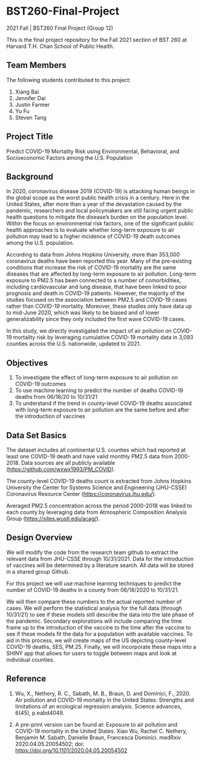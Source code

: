 # BST260-Final-Project

2021 Fall | BST260 Final Project (Group 12)

This is the final project repository for the Fall 2021 section of BST 260 at Harvard T.H. Chan School of Public Health. 

## Team Members 
The following students contributed to this project: 

1. Xiang Bai 
2. Jennifer Dai 
3. Justin Farmer
4. Yu Fu
5. Steven Tang 

## Project Title
Predict COVID-19 Mortality Risk using Environmental, Behavioral, and Socioeconomic Factors among the U.S. Population

## Background
In 2020, coronavirus disease 2019 (COVID-19) is attacking human beings in the global scope as the worst public health crisis in a century. Here in the United States, after more than a year of the devastation caused by the pandemic, researchers and local policymakers are still facing urgent public health questions to mitigate the disease’s burden on the population level. Within the focus on environmental risk factors, one of the significant public health approaches is to evaluate whether long-term exposure to air pollution may lead to a higher incidence of COVID-19 death outcomes among the U.S. population.

According to data from Johns Hopkins University, more than 353,000 coronavirus deaths have been reported this year. Many of the pre-existing conditions that increase the risk of COVID-19 mortality are the same diseases that are affected by long-term exposure to air pollution. Long-term exposure to PM2.5 has been connected to a number of comorbidities, including cardiovascular and lung disease, that have been linked to poor prognosis and death in COVID-19 patients. However, the majority of the studies focused on the association between PM2.5 and COVID-19 cases rather than COVID-19 mortality. Moreover, these studies only have data up to mid-June 2020, which was likely to be biased and of lower generalizability since they only included the first wave COVID-19 cases.

In this study, we directly investigated the impact of air pollution on COVID-19 mortality risk by leveraging cumulative COVID-19 mortality data in 3,093 counties across the U.S. nationwide, updated to 2021. 

## Objectives
1. To investigate the effect of long-term exposure to air pollution on COVID-19 outcomes
2. To use machine learning to predict the number of deaths COVID-19 deaths from 06/18/20 to 10/31/21
3. To understand if the trend in county-level COVID-19 deaths associated with long-term exposure to air pollution are the same before and after the introduction of vaccines

## Data Set Basics 
The dataset includes all continental U.S. counties which had reported at least one COVID-19 death and have valid monthly PM2.5 data from 2000-2018. Data sources are all publicly available (https://github.com/wxwx1993/PM_COVID). 

The county-level COVID-19 deaths count is extracted from Johns Hopkins University the Center for Systems Science and Engineering (JHU-CSSE) Coronavirus Resource Center (https://coronavirus.jhu.edu/). 

Averaged PM2.5 concentration across the period 2000-2018  was linked to each county by leveraging data from Atmospheric Composition Analysis Group (https://sites.wustl.edu/acag/).

## Design Overview
We will modify the code from the research team github to extract the relevant data from JHU-CSSE through 10/31/2021. Data for the introduction of vaccines will be determined by a literature search. All data will be stored in a shared group Github. 

For this project we will use machine learning techniques to predict the number of COVID-19 deaths in a county from 06/18/2020 to 10/31/21.

We will then compare these numbers to the actual reported number of cases. We will perform the statistical analysis for the full data (through 10/31/21) to see if these models still describe the data into the late phase of the pandemic. Secondary explorations will include comparing the time frame up to the introduction of the vaccine to the time after the vaccine to see if these models fit the data for a population with available vaccines. To aid in this process, we will create maps of the US depicting county-level COVID-19 deaths, SES, PM.25. Finally, we will incorporate these maps into a SHINY app that allows for users to toggle between maps and look at individual counties.

## Reference
1. Wu, X., Nethery, R. C., Sabath, M. B., Braun, D. and Dominici, F., 2020. Air pollution and COVID-19 mortality in the United States: Strengths and limitations of an ecological regression analysis. Science advances, 6(45), p.eabd4049.

2. A pre-print version can be found at: Exposure to air pollution and COVID-19 mortality in the United States. Xiao Wu, Rachel C. Nethery, Benjamin M. Sabath, Danielle Braun, Francesca Dominici. medRxiv 2020.04.05.20054502; doi: https://doi.org/10.1101/2020.04.05.20054502
